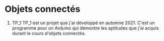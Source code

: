# Objets connectés

1. TP_1
TP_1 est un projet que j'ai développé en automne 2021. C'est un programme pour un Arduino qui démontre les aptitudes que j'ai acquis durant le cours d'objets connectés.